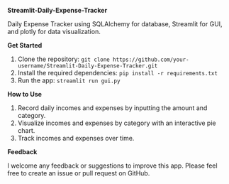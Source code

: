 **Streamlit-Daily-Expense-Tracker**

Daily Expense Tracker using SQLAlchemy for database, Streamlit for GUI, and plotly for data visualization.

**Get Started**

1. Clone the repository: `git clone https://github.com/your-username/Streamlit-Daily-Expense-Tracker.git`
2. Install the required dependencies: `pip install -r requirements.txt`
3. Run the app: `streamlit run gui.py`

**How to Use**

1. Record daily incomes and expenses by inputting the amount and category.
2. Visualize incomes and  expenses by category with an interactive pie chart.
3. Track incomes and expenses over time.
   
**Feedback**

I welcome any feedback or suggestions to improve this app. Please feel free to create an issue or pull request on GitHub.
